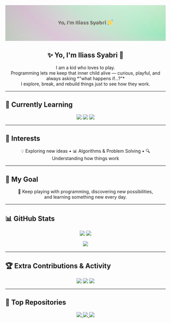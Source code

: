 <p align="center">
  <img src="https://raw.githubusercontent.com/ilSyAbRi/ilSyAbRi/main/banner6.png" alt="Header Banner" />
</p>

<h2 align="center">✨ Yo, I'm Iliass Syabri 👋</h2>

<p align="center">
I am a kid who loves to play.<br>
Programming lets me keep that inner child alive — curious, playful, and always asking *"what happens if...?"*<br>
I explore, break, and rebuild things just to see how they work.
</p>

---

## 🚀 Currently Learning
<p align="center">
  <img src="https://img.shields.io/badge/C-87CEEB?style=for-the-badge&logo=c&logoColor=black" />
  <img src="https://img.shields.io/badge/Linux-FFD1DC?style=for-the-badge&logo=linux&logoColor=black" />
  <img src="https://img.shields.io/badge/Makefiles-C084FC?style=for-the-badge&logo=gnu&logoColor=black" />
</p>

---

## 🧠 Interests
<p align="center">
💡 Exploring new ideas • 📊 Algorithms & Problem Solving • 🔍 Understanding how things work  
</p>

---

## 🎯 My Goal
<p align="center">
🎨 Keep playing with programming, discovering new possibilities,<br>
and learning something new every day.
</p>

---

## 📊 GitHub Stats
<p align="center">
  <img src="https://github-readme-stats.vercel.app/api?username=ilSyAbRi&show_icons=true&count_private=true&include_all_commits=true&title_color=87CEEB&text_color=FFD1DC&icon_color=F5A623&bg_color=0d1117&hide_border=true" />
  <img src="https://github-readme-stats.vercel.app/api/top-langs/?username=ilSyAbRi&layout=compact&title_color=C084FC&text_color=FFD1DC&bg_color=0d1117&hide_border=true" />
</p>

<p align="center">
  <img src="https://github-readme-streak-stats.herokuapp.com/?user=ilSyAbRi&theme=dark&background=0d1117&ring=F5A623&fire=FFD1DC&currStreakLabel=87CEEB&hide_border=true" />
</p>

---

## 🏆 Extra Contributions & Activity
<p align="center">
  <img src="https://img.shields.io/badge/PRs-1234-87CEEB?style=for-the-badge&logo=git" />
  <img src="https://img.shields.io/badge/Issues-456-FFD1DC?style=for-the-badge&logo=github" />
  <img src="https://img.shields.io/badge/Followers-123-F5A623?style=for-the-badge&logo=github" />
</p>

---

## 🌟 Top Repositories
<p align="center">
  <a href="https://github.com/ilSyAbRi/REPO1" target="_blank">
    <img src="https://github-readme-stats.vercel.app/api/pin/?username=ilSyAbRi&repo=REPO1&title_color=87CEEB&text_color=FFD1DC&bg_color=0d1117&hide_border=true" />
  </a>
  <a href="https://github.com/ilSyAbRi/REPO2" target="_blank">
    <img src="https://github-readme-stats.vercel.app/api/pin/?username=ilSyAbRi&repo=REPO2&title_color=FFD1DC&text_color=C084FC&bg_color=0d1117&hide_border=true" />
  </a>
  <a href="https://github.com/ilSyAbRi/REPO3" target="_blank">
    <img src="https://github-readme-stats.vercel.app/api/pin/?username=ilSyAbRi&repo=REPO3&title_color=F5A623&text_color=FFD1DC&bg_color=0d1117&hide_border=true" />
  </a>
</p>
